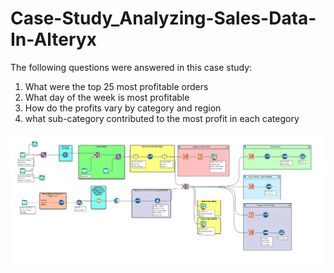 # Case-Study_Analyzing-Sales-Data-In-Alteryx

The following questions were answered in this case study:
1. What were the top 25 most profitable orders
2. What day of the week is most profitable
3. How do the profits vary by category and region
4. what sub-category contributed to the most profit in each category

![alt text](https://github.com/DataNaija/Case-Study-Analyzing-Retail-Sales-Data-In-Alteryx/blob/main/Sales2.PNG)
